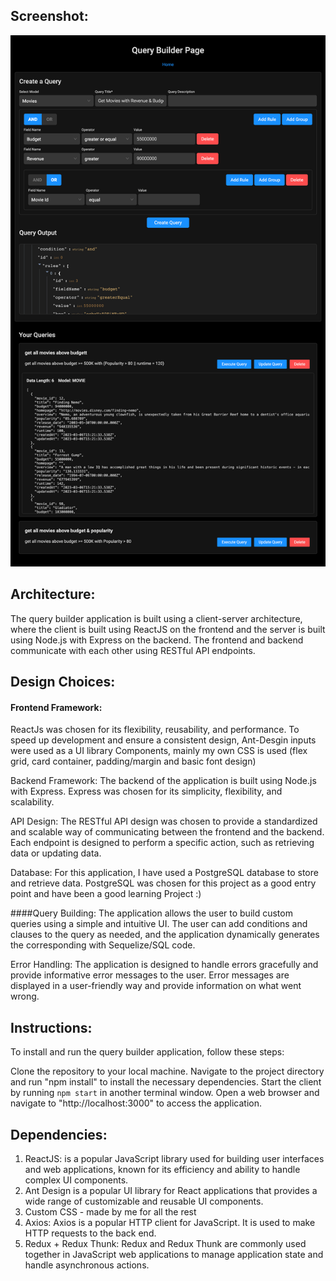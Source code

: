 ## Screenshot:
![](screencapture-localhost-3000-2023-03-08-00_00_56.png)

## Architecture:

The query builder application is built using a client-server architecture, where the client is built using ReactJS on the frontend and the server is built using Node.js with Express on the backend. The frontend and backend communicate with each other using RESTful API endpoints.

## Design Choices:

#### Frontend Framework: 
ReactJs was chosen for its flexibility, reusability, and performance.
To speed up development and ensure a consistent design, Ant-Desgin inputs were used as a UI library Components, mainly my own CSS is used (flex grid, card container, padding/margin and basic font design)

Backend Framework: The backend of the application is built using Node.js with Express. Express was chosen for its simplicity, flexibility, and scalability.

API Design: 
The RESTful API design was chosen to provide a standardized and scalable way of communicating between the frontend and the backend. Each endpoint is designed to perform a specific action, such as retrieving data or updating data.

Database: 
For this application, I have used a PostgreSQL database to store and retrieve data. PostgreSQL was chosen for this project as a good entry point and have been a good learning Project :)

####Query Building: 
The application allows the user to build custom queries using a simple and intuitive UI. The user can add conditions and clauses to the query as needed, and the application dynamically generates the corresponding with Sequelize/SQL code.

Error Handling: 
The application is designed to handle errors gracefully and provide informative error messages to the user. Error messages are displayed in a user-friendly way and provide information on what went wrong.

## Instructions:

To install and run the query builder application, follow these steps:

Clone the repository to your local machine.
Navigate to the project directory and run "npm install" to install the necessary dependencies.
Start the client by running `npm start` in another terminal window.
Open a web browser and navigate to "http://localhost:3000" to access the application.

## Dependencies:

1. ReactJS: is a popular JavaScript library used for building user interfaces and web applications, known for its efficiency and ability to handle complex UI components.
2. Ant Design is a popular UI library for React applications that provides a wide range of customizable and reusable UI components.
3. Custom CSS - made by me for all the rest
4. Axios: Axios is a popular HTTP client for JavaScript. It is used to make HTTP requests to the back end.
5. Redux + Redux Thunk: Redux and Redux Thunk are commonly used together in JavaScript web applications to manage application state and handle asynchronous actions.
